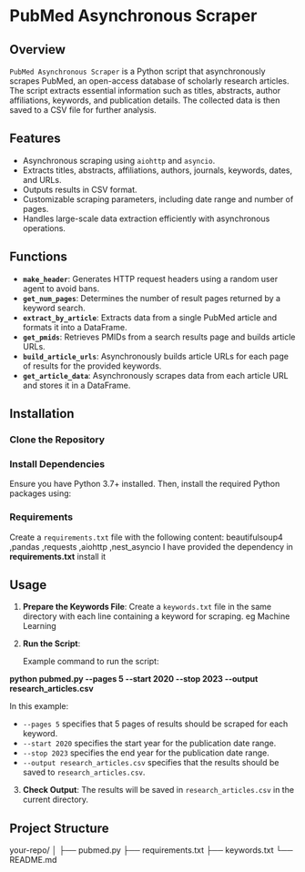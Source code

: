 # PubMed Asynchronous Scraper

## Overview

`PubMed Asynchronous Scraper` is a Python script that asynchronously scrapes PubMed, an open-access database of scholarly research articles. The script extracts essential information such as titles, abstracts, author affiliations, keywords, and publication details. The collected data is then saved to a CSV file for further analysis.

## Features

- Asynchronous scraping using `aiohttp` and `asyncio`.
- Extracts titles, abstracts, affiliations, authors, journals, keywords, dates, and URLs.
- Outputs results in CSV format.
- Customizable scraping parameters, including date range and number of pages.
- Handles large-scale data extraction efficiently with asynchronous operations.

## Functions

- **`make_header`**: Generates HTTP request headers using a random user agent to avoid bans.
- **`get_num_pages`**: Determines the number of result pages returned by a keyword search.
- **`extract_by_article`**: Extracts data from a single PubMed article and formats it into a DataFrame.
- **`get_pmids`**: Retrieves PMIDs from a search results page and builds article URLs.
- **`build_article_urls`**: Asynchronously builds article URLs for each page of results for the provided keywords.
- **`get_article_data`**: Asynchronously scrapes data from each article URL and stores it in a DataFrame.

## Installation

### Clone the Repository


### Install Dependencies

Ensure you have Python 3.7+ installed. Then, install the required Python packages using:


### Requirements

Create a `requirements.txt` file with the following content:
beautifulsoup4 ,pandas ,requests ,aiohttp ,nest_asyncio
I have provided the dependency in **requirements.txt** install it

## Usage

1. **Prepare the Keywords File**: Create a `keywords.txt` file in the same directory with each line containing a keyword for scraping.
eg Machine Learning

2. **Run the Script**:

   Example command to run the script:

**python pubmed.py --pages 5 --start 2020 --stop 2023 --output research_articles.csv**


In this example:
- `--pages 5` specifies that 5 pages of results should be scraped for each keyword.
- `--start 2020` specifies the start year for the publication date range.
- `--stop 2023` specifies the end year for the publication date range.
- `--output research_articles.csv` specifies that the results should be saved to `research_articles.csv`.

3. **Check Output**: The results will be saved in `research_articles.csv` in the current directory.

## Project Structure

your-repo/
│
├── pubmed.py
├── requirements.txt
├── keywords.txt
└── README.md




